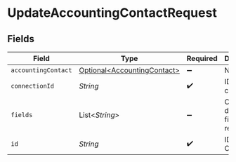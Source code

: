 # UpdateAccountingContactRequest


## Fields

| Field                                                                    | Type                                                                     | Required                                                                 | Description                                                              |
| ------------------------------------------------------------------------ | ------------------------------------------------------------------------ | ------------------------------------------------------------------------ | ------------------------------------------------------------------------ |
| `accountingContact`                                                      | [Optional\<AccountingContact>](../../models/shared/AccountingContact.md) | :heavy_minus_sign:                                                       | N/A                                                                      |
| `connectionId`                                                           | *String*                                                                 | :heavy_check_mark:                                                       | ID of the connection                                                     |
| `fields`                                                                 | List\<*String*>                                                          | :heavy_minus_sign:                                                       | Comma-delimited fields to return                                         |
| `id`                                                                     | *String*                                                                 | :heavy_check_mark:                                                       | ID of the Contact                                                        |